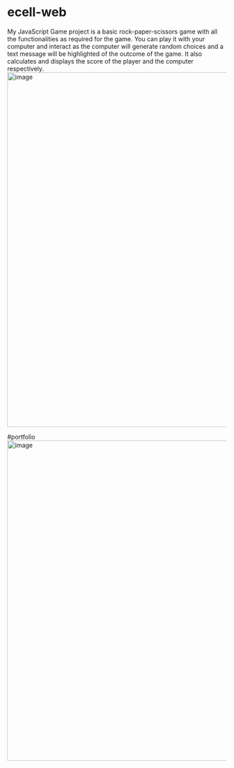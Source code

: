 # ecell-web
My JavaScript Game project is a basic rock-paper-scissors game with all the functionalities as required for the game. You can play it with your computer and interact as the computer will generate random choices and a text message will be highlighted of the outcome of the game. It also calculates and displays the score of the player and the computer respectively.
<img width="1919" height="812" alt="image" src="https://github.com/user-attachments/assets/1940d9c9-6dba-4bff-86d0-894bc53153be" />

#portfolio
<img width="1919" height="733" alt="image" src="https://github.com/user-attachments/assets/ab45f37c-e34a-4faf-a38f-071d347546bd" />




